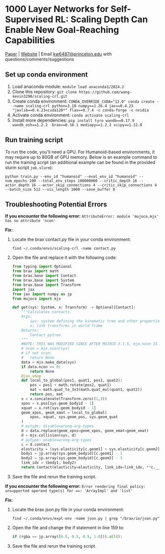 # 1000 Layer Networks for Self-Supervised RL: Scaling Depth Can Enable New Goal-Reaching Capabilities
[Paper](http://arxiv.org/abs/2503.14858) | [Website](https://wang-kevin3290.github.io/scaling-crl/) | Email kw6487@princeton.edu with questions/comments/suggestions

## Set up conda environment
1. Load anaconda module: ```module load anaconda3/2024.2```
2. Clone this repository: ```git clone https://github.com/wang-kevin3290/scaling-crl.git```
3. Create conda environment: ```CONDA_OVERRIDE_CUDA="12.0" conda create --name scaling-crl python=3.10 numpy==1.26.4 jax==0.4.23 "jaxlib==0.4.23=cuda120*" flax==0.7.4 -c conda-forge -c nvidia```
4. Activate conda environment: ```conda activate scaling-crl```
5. Install more dependencies: ```pip install tyro wandb==0.17.9 wandb_osh==1.2.2  brax==0.10.1 mediapy==1.2.2 scipy==1.12.0```

## Run training script
To run the code, you'll need a GPU. For Humanoid-based environments, it may require up to 80GB of GPU memory. Below is an example command to run the training script (an additional example can be found in the provided slurm script `job.slurm`): 
```
python train.py --env_id "humanoid" --eval_env_id "humanoid" --num_epochs 100 --total_env_steps 100000000 --critic_depth 16 --actor_depth 16 --actor_skip_connections 4 --critic_skip_connections 4 --batch_size 512 --vis_length 1000 --save_buffer 0 
```

## Troubleshooting Potential Errors

**If you encounter the following error:**
```AttributeError: module 'mujoco.mjx' has no attribute 'ncon'```  

**Fix:**
1. Locate the brax contact.py file in your conda environment: 
   ```
   find ~/.conda/envs/scaling-crl -name contact.py
   ```
2. Open the file and replace it with the following code:

    ```python
    from typing import Optional
    from brax import math
    from brax.base import Contact
    from brax.base import System
    from brax.base import Transform
    import jax
    from jax import numpy as jp
    from mujoco import mjx

    def get(sys: System, x: Transform) -> Optional[Contact]:
        """Calculates contacts.
        Args:
            sys: system defining the kinematic tree and other properties
            x: link transforms in world frame
        Returns:
            Contact pytree
        """
        #NOTE: THIS WAS MODIFIED SINCE AFTER MUJOCO 3.1.5, mjx.ncon IS NOT AVAILABLE
        # ncon = mjx.ncon(sys)
        # if not ncon:
        #   return None
        data = mjx.make_data(sys)
        if data.ncon == 0:
            return None
        @jax.vmap
        def local_to_global(pos1, quat1, pos2, quat2):
            pos = pos1 + math.rotate(pos2, quat1)
            mat = math.quat_to_3x3(math.quat_mul(quat1, quat2))
            return pos, mat
        x = x.concatenate(Transform.zero((1,)))
        xpos = x.pos[sys.geom_bodyid - 1]
        xquat = x.rot[sys.geom_bodyid - 1]
        geom_xpos, geom_xmat = local_to_global(
            xpos, xquat, sys.geom_pos, sys.geom_quat
        )
        # pytype: disable=wrong-arg-types
        d = data.replace(geom_xpos=geom_xpos, geom_xmat=geom_xmat)
        d = mjx.collision(sys, d)
        # pytype: enable=wrong-arg-types
        c = d.contact
        elasticity = (sys.elasticity[c.geom1] + sys.elasticity[c.geom2]) * 0.5
        body1 = jp.array(sys.geom_bodyid)[c.geom1] - 1
        body2 = jp.array(sys.geom_bodyid)[c.geom2] - 1
        link_idx = (body1, body2)
        return Contact(elasticity=elasticity, link_idx=link_idx, **c.__dict__)
    ```
3. Save the file and rerun the training script.


**If you encounter the following error:** ```Error rendering final policy: unsupported operand type(s) for ==: 'ArrayImpl' and 'list'```  

**Fix:**
1. Locate the brax json.py file in your conda environment:
   ```
   find ~/.conda/envs/expl-env -name json.py | grep "/brax/io/json.py"
   ```
2. Open the file and change the if statement in line 159 to:
    ```python
    if (rgba == jp.array([0.5, 0.5, 0.5, 1.0])).all():
    ```
3. Save the file and rerun the training script.